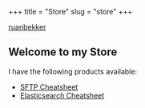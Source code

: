 +++
title = "Store"
slug = "store"
+++

<div id="myShop">
    <a href="https://ruanbekker.myspreadshop.net">ruanbekker</a>
</div>

<script>
    var spread_shop_config = {
        shopName: 'ruanbekker',
        locale: 'en_EU',
        prefix: 'https://ruanbekker.myspreadshop.net',
        baseId: 'myShop'
    };
</script>

<script type="text/javascript"
        src="https://ruanbekker.myspreadshop.net/shopfiles/shopclient/shopclient.nocache.js">
</script>

## Welcome to my Store

I have the following products available:

* [SFTP Cheatsheet](sftp-cheatsheet)
* [Elasticsearch Cheatsheet](elasticsearch-cheatsheet)
